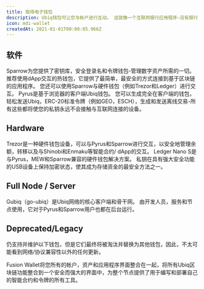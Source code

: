 ```yaml
---
title: 取得电子钱包
description: Ubiq钱包可让您与帐户进行互动。 这就像一个互联网银行应用程序–没有银行。 您需要一个钱包来发送资金，管理资产并与基于Ubiq的应用程序进行交互。
icon: mdi-wallet
createdAt: 2021-01-01T00:00:05.966Z
---
```


## 软件

<wallet-card wallet-id="sparrow">
Sparrow为您提供了密钥库，安全登录名和令牌钱包-管理数字资产所需的一切。 推荐使用dApp交互的热钱包，它提供了最简单，最安全的方式连接到基于区块链的应用程序。 您还可以使用Sparrow与硬件钱包（例如Trezor和Ledger）进行交互。
</wallet-card>

<wallet-card wallet-id="pyrus" href="https://pyrus.ubiqsmart.com">
Pyrus是基于浏览器的客户端Ubiq钱包。 您可以生成完全在客户端的钱包，轻松发送Ubiq，ERC-20标准令牌（例如GEO，ESCH），生成和发送离线交易-所有这些都将使您的私钥永远不会接触与互联网连接的设备。
</wallet-card>

## Hardware

<wallet-card wallet-id="trezor" href="https://trezor.io/">
Trezor是一种硬件钱包设备，可以与Pyrus和Sparrow进行交互，以安全地管理余额，转移以及与Shinobi和Enmaku等智能合约/ dApp的交互。
</wallet-card>

<wallet-card wallet-id="ledger" href="https://www.ledger.com/">
Ledger Nano S是与Pyrus，MEW和Sparrow兼容的硬件钱包解决方案。 私钥在具有强大安全功能的USB设备上保持加密状态，使其成为存储资金的最安全方法之一。
</wallet-card>

## Full Node / Server

<wallet-card wallet-id="gubiq" href="https://github.com/ubiq/go-ubiq/releases">
Gubiq（go-ubiq）是Ubiq网络的核心客户端和骨干网。 由开发人员，服务和节点使用，它对于Pyrus和Sparrow用户也都在后台运行。
</wallet-card>

## Deprecated/Legacy
仍支持并维护以下钱包，但是它们最终将被淘汰并替换为其他钱包，因此，不太可能看到网络/协议兼容性以外的任何更新。

<wallet-card wallet-id="fusion" href="https://github.com/ubiq/fusion/releases">
Fusion Wallet将您所有的帐户，资产和应用程序界面整合在一起，将所有Ubiq区块链功能整合到一个安全而强大的界面中，为整个节点提供了用于编写和部署自己的智能合约和令牌的所有工具。
</wallet-card>
